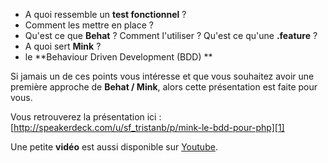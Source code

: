 
*   A quoi ressemble un **test fonctionnel** ?
*   Comment les mettre en place ?
*   Qu'est ce que **Behat** ? Comment l'utiliser ? Qu'est ce qu'une **.feature** ?
*   A quoi sert **Mink** ?
*   le **Behaviour Driven Development (BDD)
    **

Si jamais un de ces points vous intéresse et que vous souhaitez avoir une première approche de **Behat / Mink**, alors cette présentation est faite pour vous.

Vous retrouverez la présentation ici : [http://speakerdeck.com/u/sf_tristanb/p/mink-le-bdd-pour-php][1]

Une petite **vidéo** est aussi disponible sur [Youtube][2].

 [1]: http://speakerdeck.com/u/sf_tristanb/p/mink-le-bdd-pour-php "Présentation de Behat / Mink"
 [2]: http://www.youtube.com/watch?v=nD6csyNkoNM